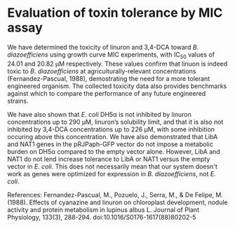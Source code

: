 # Evaluation of toxin tolerance by MIC assay

We have determined the toxicity of linuron and 3,4-DCA toward *B. diazoefficiens* using growth curve MIC experiments, with IC<sub>50</sub> values of 24.01 and 20.82 µM respectively. These values confirm that linuon is indeed toxic to *B. diazoefficiens* at agriculturally-relevant concentrations (Fernandez-Pascual, 1988), demostrating the need for a more tolerant engineered organism. The collected toxicity data also provides benchmarks against which to compare the performance of any future engineered strains.

We have also shown that *E. coli* DH5α is not inhibited by linuron concentrations up to 290 µM, linuron’s solubility limit, and that it is also not inhibited by 3,4-DCA concentrations up to 226 µM, with some inhibition occuring above this concentration. We have also demonstrated that LibA and NAT1 genes in the pRJPaph-GFP vector do not impose a metabolic burden on DH5α compared to the empty vector alone. However, LibA and NAT1 do not lend increase tolerance to LibA or NAT1 versus the empty vector in *E. coli*. This does not necessarily mean that our system doesn't work as genes were optimized for expression in *B. diazoefficiens*, not *E. coli*.   

References:
Fernandez-Pascual, M., Pozuelo, J., Serra, M., & De Felipe, M. (1988). Effects of cyanazine and linuron on chloroplast development, nodule activity and protein metabolism in lupinus albus L. Journal of Plant Physiology, 133(3), 288-294. doi:10.1016/S0176-1617(88)80202-5

